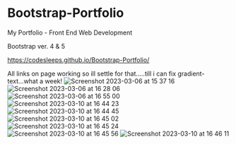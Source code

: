 # Bootstrap-Portfolio


 My Portfolio - Front End Web Development
 
 
 Bootstrap ver. 4 & 5
 
 
 https://codesleeps.github.io/Bootstrap-Portfolio/


 


 All links on page working so ill settle for that.....till i can fix gradient-text...what a week!
![Screenshot 2023-03-06 at 15 37 16](https://user-images.githubusercontent.com/125808990/224373140-e51493d1-325e-4bb8-a00d-2b54b6afc100.png)
![Screenshot 2023-03-06 at 16 28 06](https://user-images.githubusercontent.com/125808990/224373179-c5373b4f-9464-4e0d-a46b-f3e462b428c1.png)
![Screenshot 2023-03-06 at 16 55 00](https://user-images.githubusercontent.com/125808990/224373211-9d853a54-9883-45b3-82de-8976a4fbc23b.png)
![Screenshot 2023-03-10 at 16 44 23](https://user-images.githubusercontent.com/125808990/224374079-e5900e35-5178-4e1c-a7c6-f2c0766728a2.png)
![Screenshot 2023-03-10 at 16 44 45](https://user-images.githubusercontent.com/125808990/224374086-f219e46f-9889-426f-8602-c91954749086.png)
![Screenshot 2023-03-10 at 16 45 02](https://user-images.githubusercontent.com/125808990/224374089-95f011c2-52f7-42d1-8596-2db885a087e9.png)
![Screenshot 2023-03-10 at 16 45 24](https://user-images.githubusercontent.com/125808990/224374094-b461f36e-b38b-4aba-ab2e-09fedf74a4d0.png)
![Screenshot 2023-03-10 at 16 45 56](https://user-images.githubusercontent.com/125808990/224374103-39fbd8d8-1cec-448e-a7a2-dc9048ab8c2a.png)
![Screenshot 2023-03-10 at 16 46 11](https://user-images.githubusercontent.com/125808990/224374115-918c2c23-c94a-4f95-b336-d2fde62b11bb.png)
